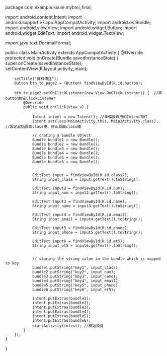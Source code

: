 package com.example.ksuie.mybmi_final;

import android.content.Intent;
import android.support.v7.app.AppCompatActivity;
import android.os.Bundle;
import android.view.View;
import android.widget.Button;
import android.widget.EditText;
import android.widget.TextView;

import java.text.DecimalFormat;

public class MainActivity extends AppCompatActivity {
    @Override
    protected void onCreate(Bundle savedInstanceState) {
        super.onCreate(savedInstanceState);
        setContentView(R.layout.activity_main);

        setTitle("資料傳送");
        Button btn_to_page2 = (Button) findViewById(R.id.button);

        btn_to_page2.setOnClickListener(new View.OnClickListener() {  //將button綁定ClickListener
            @Override
            public void onClick(View v) {

                Intent intent = new Intent(); //準備換頁用的Intent物件
                intent.setClass(MainActivity.this, Main2Activity.class); //設定起始頁面class檔，終止頁面class檔

                // crating a bundle object
                Bundle bundle1 = new Bundle();
                Bundle bundle2 = new Bundle();
                Bundle bundle3 = new Bundle();
                Bundle bundle4 = new Bundle();
                Bundle bundle5 = new Bundle();
                Bundle bundle6 = new Bundle();


                EditText input = findViewById(R.id.class2);
                String input_class = input.getText().toString();

                EditText input2 = findViewById(R.id.num);
                String input_num = input2.getText().toString();

                EditText input3 = findViewById(R.id.name);
                String input_name = input3.getText().toString();

                EditText input4 = findViewById(R.id.email);
                String input_email = input4.getText().toString();

                EditText input5 = findViewById(R.id.phone);
                String input_phone = input5.getText().toString();

                EditText input6 = findViewById(R.id.et5);
                String input_et5 = input6.getText().toString();


                // storing the string value in the bundle which is mapped to key
                bundle1.putString("key1", input_class);
                bundle2.putString("key2", input_num);
                bundle3.putString("key3", input_name);
                bundle4.putString("key4", input_email);
                bundle5.putString("key5", input_phone);
                bundle6.putString("key6", input_et5);

                intent.putExtras(bundle1);
                intent.putExtras(bundle2);
                intent.putExtras(bundle3);
                intent.putExtras(bundle4);
                intent.putExtras(bundle5);
                intent.putExtras(bundle6);
                startActivity(intent); //開始換頁
            }
        });
    }
}

